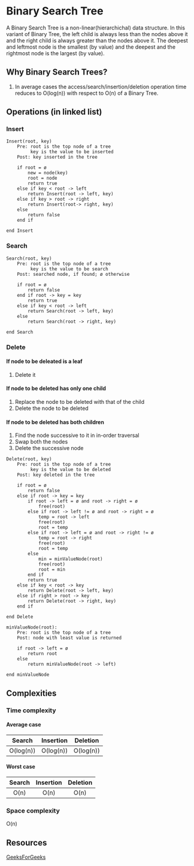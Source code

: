 # Binary Search Tree

A Binary Search Tree is a non-linear(hierarchichal) data structure. In this variant of Binary Tree, the left child is always less than the nodes above it and the right child is always greater than the nodes above it. The deepest and leftmost node is the smallest (by value) and the deepest and the rightmost node is the largest (by value).

## Why Binary Search Trees?
1. In average cases the access/search/insertion/deletion operation time reduces to O(log(n)) with respect to O(n) of a Binary Tree.

## Operations (in linked list)

### Insert
```
Insert(root, key)
	Pre: root is the top node of a tree
	     key is the value to be inserted
	Post: key inserted in the tree

	if root = ø
		new = node(key)
		root = node
		return true
	else if key < root -> left
		return Insert(root -> left, key)
	else if key > root -> right
		return Insert(root-> right, key)
	else
		return false
	end if
	
end Insert
```

### Search
```
Search(root, key)
	Pre: root is the top node of a tree
	     key is the value to be search
	Post: searched node, if found; ø otherwise

	if root = ø
		return false
	end if root -> key = key
		return true
	else if key < root -> left
		return Search(root -> left, key)
	else
		return Search(root -> right, key)

end Search
```

### Delete

#### If node to be deleated is a leaf
1. Delete it

#### If node to be deleted has only one child
1. Replace the node to be deleted with that of the child
2. Delete the node to be deleted

#### If node to be deleted has both children
1. Find the node successive to it in in-order traversal 
2. Swap both the nodes
3. Delete the successive node

```
Delete(root, key)
	Pre: root is the top node of a tree
	     key is the value to be deleted
	Post: key deleted in the tree
	
	if root = ø
		return false
	else if root -> key = key
		if root -> left = ø and root -> right = ø
			free(root)
		else if root -> left != ø and root -> right = ø
			temp = root -> left
			free(root)
			root = temp
		else if root -> left = ø and root -> right != ø
			temp = root -> right
			free(root)
			root = temp
		else
			min = minValueNode(root)
			free(root)
			root = min
		end if
		return true
	else if key < root -> key
		return Delete(root -> left, key)
	else if right > root -> key
		return Delete(root -> right, key)
	end if 
	
end Delete
```
```
minValueNode(root):
	Pre: root is the top node of a tree
	Post: node with least value is returned

	if root -> left = ø
		return root
	else
		return minValueNode(root -> left)
	
end minValueNode
```

## Complexities

### Time complexity

#### Average case

| Search     | Insertion | Deletion  |
| :--------: |:--------: |:--------: |
| O(log(n))  | O(log(n)) | O(log(n)) |

#### Worst case

| Search     | Insertion | Deletion  |
| :--------: |:--------: |:--------: |
| O(n)       | O(n)      | O(n)      |

### Space complexity
O(n)

## Resources
[GeeksForGeeks](https://www.geeksforgeeks.org)